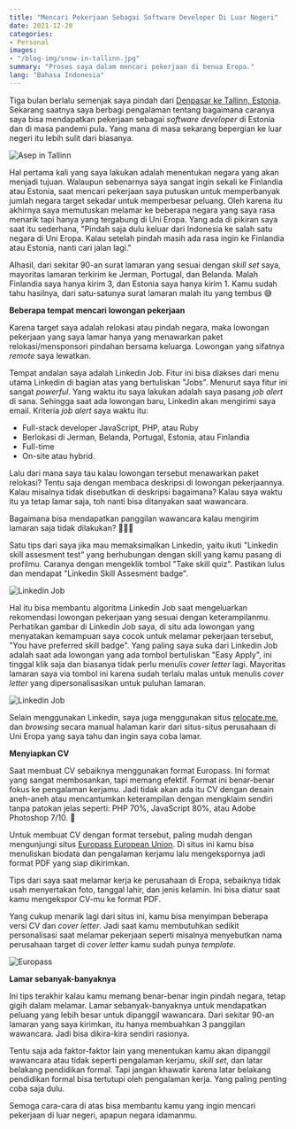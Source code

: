 ```yaml
---
title: "Mencari Pekerjaan Sebagai Software Developer Di Luar Negeri" 
date: 2021-12-20
categories:
- Personal
images:
- "/blog-img/snow-in-tallinn.jpg"
summary: "Proses saya dalam mencari pekerjaan di benua Eropa."
lang: "Bahasa Indonesia"
---
```


Tiga bulan berlalu semenjak saya pindah dari [Denpasar ke Tallinn, Estonia](/personal/bye-bali-sampai-jumpa-lagi). Sekarang saatnya saya berbagi pengalaman tentang bagaimana caranya saya bisa mendapatkan pekerjaan sebagai *software developer* di Estonia dan di masa pandemi pula. Yang mana di masa sekarang bepergian ke luar negeri itu lebih sulit dari biasanya.

![Asep in Tallinn](/blog-img/snow-in-tallinn.jpg)

Hal pertama kali yang saya lakukan adalah menentukan negara yang akan menjadi tujuan. Walaupun sebenarnya saya sangat ingin sekali ke Finlandia atau Estonia, saat mencari pekerjaan saya putuskan untuk memperbanyak jumlah negara target sekadar untuk memperbesar peluang. Oleh karena itu akhirnya saya memutuskan melamar ke beberapa negara yang saya rasa menarik tapi hanya yang tergabung di Uni Eropa. Yang ada di pikiran saya saat itu sederhana, "Pindah saja dulu keluar dari Indonesia ke salah satu negara di Uni Eropa. Kalau setelah pindah masih ada rasa ingin ke Finlandia atau Estonia, nanti cari jalan lagi."

Alhasil, dari sekitar 90-an surat lamaran yang sesuai dengan *skill set* saya, mayoritas lamaran terkirim ke Jerman, Portugal, dan Belanda. Malah Finlandia saya hanya kirim 3, dan Estonia saya hanya kirim 1. Kamu sudah tahu hasilnya, dari satu-satunya surat lamaran malah itu yang tembus 😅

**Beberapa tempat mencari lowongan pekerjaan**

Karena target saya adalah relokasi atau pindah negara, maka lowongan pekerjaan yang saya lamar hanya yang menawarkan paket relokasi/mensponsori pindahan bersama keluarga. Lowongan yang sifatnya *remote* saya lewatkan.

Tempat andalan saya adalah Linkedin Job. Fitur ini bisa diakses dari menu utama Linkedin di bagian atas yang bertuliskan "Jobs". Menurut saya fitur ini sangat *powerful*. Yang waktu itu saya lakukan adalah saya pasang *job alert* di sana. Sehingga saat ada lowongan baru, Linkedin akan mengirimi saya email. Kriteria *job alert* saya waktu itu:
- Full-stack developer JavaScript, PHP, atau Ruby
- Berlokasi di Jerman, Belanda, Portugal, Estonia, atau Finlandia
- Full-time
- On-site atau hybrid.

Lalu dari mana saya tau kalau lowongan tersebut menawarkan paket relokasi? Tentu saja dengan membaca deskripsi di lowongan pekerjaannya. Kalau misalnya tidak disebutkan di deskripsi bagaimana? Kalau saya waktu itu ya tetap lamar saja, toh nanti bisa ditanyakan saat wawancara.

Bagaimana bisa mendapatkan panggilan wawancara kalau mengirim lamaran saja tidak dilakukan? 🤷🏻‍♂️

Satu tips dari saya jika mau memaksimalkan Linkedin, yaitu ikuti "Linkedin skill assesment test" yang berhubungan dengan skill yang kamu pasang di profilmu. Caranya dengan mengeklik tombol "Take skill quiz". Pastikan lulus dan mendapat "Linkedin Skill Assesment badge".

![Linkedin Job](/blog-img/linkedin-skill-assesment.png)

Hal itu bisa membantu algoritma Linkedin Job saat mengeluarkan rekomendasi lowongan pekerjaan yang sesuai dengan keterampilanmu. Perhatikan gambar di Linkedin Job saya, di situ ada lowongan yang menyatakan kemampuan saya cocok untuk melamar pekerjaan tersebut, "You have preferred skill badge". Yang paling saya suka dari Linkedin Job adalah saat ada lowongan yang ada tombol bertuliskan "Easy Apply", ini tinggal klik saja dan biasanya tidak perlu menulis *cover letter* lagi. Mayoritas lamaran saya via tombol ini karena sudah terlalu malas untuk menulis *cover letter* yang dipersonalisasikan untuk puluhan lamaran.

![Linkedin Job](/blog-img/linkedin-job.png)

Selain menggunakan Linkedin, saya juga menggunakan situs [relocate.me](https://relocate.me/), dan *browsing* secara manual halaman karir dari situs-situs perusahaan di Uni Eropa yang saya tahu dan ingin saya coba lamar.

**Menyiapkan CV**

Saat membuat CV sebaiknya menggunakan format Europass. Ini format yang sangat membosankan, tapi memang efektif. Format ini benar-benar fokus ke pengalaman kerjamu. Jadi tidak akan ada itu CV dengan desain aneh-aneh atau mencantumkan keterampilan dengan mengklaim sendiri tanpa patokan jelas seperti: PHP 70%, JavaScript 80%, atau Adobe Photoshop 7/10. 🤪

Untuk membuat CV dengan format tersebut, paling mudah dengan mengunjungi situs [Europass European Union](https://europa.eu/europass/en/create-europass-cv). Di situs ini kamu bisa menuliskan biodata dan pengalaman kerjamu lalu mengekspornya jadi format PDF yang siap dikirimkan.

Tips dari saya saat melamar kerja ke perusahaan di Eropa, sebaiknya tidak usah menyertakan foto, tanggal lahir, dan jenis kelamin. Ini bisa diatur saat kamu mengekspor CV-mu ke format PDF.

Yang cukup menarik lagi dari situs ini, kamu bisa menyimpan beberapa versi CV dan *cover letter*. Jadi saat kamu membutuhkan sedikit personalisasi saat melamar pekerjaan seperti misalnya menyebutkan nama perusahaan target di *cover letter* kamu sudah punya *template*.

![Europass](/blog-img/europass.jpg)

**Lamar sebanyak-banyaknya**

Ini tips terakhir kalau kamu memang benar-benar ingin pindah negara, tetap gigih dalam melamar. Lamar sebanyak-banyaknya untuk mendapatkan peluang yang lebih besar untuk dipanggil wawancara. Dari sekitar 90-an lamaran yang saya kirimkan, itu hanya membuahkan 3 panggilan wawancara. Jadi bisa dikira-kira sendiri rasionya.

Tentu saja ada faktor-faktor lain yang menentukan kamu akan dipanggil wawancara atau tidak seperti pengalaman kerjamu, *skill set*, dan latar belakang pendidikan formal. Tapi jangan khawatir karena latar belakang pendidikan formal bisa tertutupi oleh pengalaman kerja. Yang paling penting coba saja dulu.

Semoga cara-cara di atas bisa membantu kamu yang ingin mencari pekerjaan di luar negeri, apapun negara idamanmu.
 
